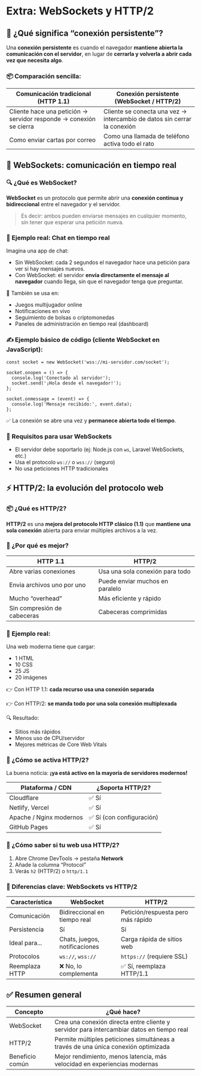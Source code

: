 # Extra: WebSockets y HTTP/2

## 🧠 ¿Qué significa “conexión persistente”?

Una **conexión persistente** es cuando el navegador **mantiene abierta la comunicación con el servidor**, en lugar de **cerrarla y volverla a abrir cada vez que necesita algo**.

### 📦 Comparación sencilla:

| Comunicación tradicional (HTTP 1.1) | Conexión persistente (WebSocket / HTTP/2) |
| --- | --- |
| Cliente hace una petición → servidor responde → conexión se cierra | Cliente se conecta una vez → intercambio de datos sin cerrar la conexión |
| Como enviar cartas por correo | Como una llamada de teléfono activa todo el rato |

## 🔄 WebSockets: comunicación en tiempo real

### 🔍 ¿Qué es WebSocket?

**WebSocket** es un protocolo que permite abrir una **conexión continua y bidireccional** entre el navegador y el servidor.

> Es decir: ambos pueden enviarse mensajes en cualquier momento, sin tener que esperar una petición nueva.
> 

### 🧪 Ejemplo real: Chat en tiempo real

Imagina una app de chat:

- Sin WebSocket: cada 2 segundos el navegador hace una petición para ver si hay mensajes nuevos.
- Con WebSocket: el servidor **envía directamente el mensaje al navegador** cuando llega, sin que el navegador tenga que preguntar.

📌 También se usa en:

- Juegos multijugador online
- Notificaciones en vivo
- Seguimiento de bolsas o criptomonedas
- Paneles de administración en tiempo real (dashboard)

### ✍️ Ejemplo básico de código (cliente WebSocket en JavaScript):

```
const socket = new WebSocket('wss://mi-servidor.com/socket');

socket.onopen = () => {
  console.log('Conectado al servidor');
  socket.send('¡Hola desde el navegador!');
};

socket.onmessage = (event) => {
  console.log('Mensaje recibido:', event.data);
};

```

✅ La conexión se abre una vez y **permanece abierta todo el tiempo**.

### 🚧 Requisitos para usar WebSockets

- El servidor debe soportarlo (ej: Node.js con `ws`, Laravel WebSockets, etc.)
- Usa el protocolo `ws://` o `wss://` (seguro)
- No usa peticiones HTTP tradicionales

## ⚡ HTTP/2: la evolución del protocolo web

### 📦 ¿Qué es HTTP/2?

**HTTP/2** es una **mejora del protocolo HTTP clásico (1.1)** que **mantiene una sola conexión** abierta para enviar múltiples archivos a la vez.

### 🧠 ¿Por qué es mejor?

| HTTP 1.1 | HTTP/2 |
| --- | --- |
| Abre varias conexiones | Usa una sola conexión para todo |
| Envia archivos uno por uno | Puede enviar muchos en paralelo |
| Mucho “overhead” | Más eficiente y rápido |
| Sin compresión de cabeceras | Cabeceras comprimidas |

### 🧪 Ejemplo real:

Una web moderna tiene que cargar:

- 1 HTML
- 10 CSS
- 25 JS
- 20 imágenes

👉 Con HTTP 1.1: **cada recurso usa una conexión separada**

👉 Con HTTP/2: **se manda todo por una sola conexión multiplexada**

🔍 Resultado:

- Sitios más rápidos
- Menos uso de CPU/servidor
- Mejores métricas de Core Web Vitals

### 🤔 ¿Cómo se activa HTTP/2?

La buena noticia: **¡ya está activo en la mayoría de servidores modernos!**

| Plataforma / CDN | ¿Soporta HTTP/2? |
| --- | --- |
| Cloudflare | ✅ Sí |
| Netlify, Vercel | ✅ Sí |
| Apache / Nginx modernos | ✅ Sí (con configuración) |
| GitHub Pages | ✅ Sí |

### 🧪 ¿Cómo saber si tu web usa HTTP/2?

1. Abre Chrome DevTools → pestaña **Network**
2. Añade la columna “Protocol”
3. Verás `h2` (HTTP/2) o `http/1.1`

### 📌 Diferencias clave: WebSockets vs HTTP/2

| Característica | WebSocket | HTTP/2 |
| --- | --- | --- |
| Comunicación | Bidireccional en tiempo real | Petición/respuesta pero más rápido |
| Persistencia | Sí | Sí |
| Ideal para... | Chats, juegos, notificaciones | Carga rápida de sitios web |
| Protocolos | `ws://`, `wss://` | `https://` (requiere SSL) |
| Reemplaza HTTP | ❌ No, lo complementa | ✅ Sí, reemplaza HTTP/1.1 |

## ✅ Resumen general

| Concepto | ¿Qué hace? |
| --- | --- |
| WebSocket | Crea una conexión directa entre cliente y servidor para intercambiar datos en tiempo real |
| HTTP/2 | Permite múltiples peticiones simultáneas a través de una única conexión optimizada |
| Beneficio común | Mejor rendimiento, menos latencia, más velocidad en experiencias modernas |
